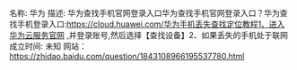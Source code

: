 

名称: 华为
描述: 华为查找手机官网登录入口华为查找手机官网登录入口？华为查找手机登录入口:https://cloud.huawei.com/华为手机丢失查找定位教程1、进入华为云服务官网 ,并登录账号,然后选择【查找设备】2、如果丢失的手机处于联网
成立时间: 未知
网站：https://zhidao.baidu.com/question/1843108966195537780.html
